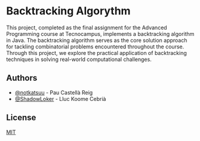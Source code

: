 
# Backtracking Algorythm

This project, completed as the final assignment for the Advanced Programming course at Tecnocampus, implements a backtracking algorithm in Java. The backtracking algorithm serves as the core solution approach for tackling combinatorial problems encountered throughout the course. Through this project, we explore the practical application of backtracking techniques in solving real-world computational challenges.

## Authors

- [@notkatsuu](https://www.github.com/notkatsuu) - Pau Castellà Reig
- [@ShadowLoker](https://www.github.com/ShadowLoker) - Lluc Koome Cebrià


## License

[MIT](https://choosealicense.com/licenses/mit/)


